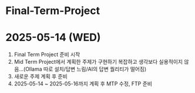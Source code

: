 # Final-Term-Project

# 2025-05-14 (WED)
1. Final Term Project 준비 시작
2. Mid Term Project에서 계획한 주제가 구현하기 복잡하고 생각보다 실용적이지 않음...(Ollama 따로 설치/답변 느림/AI의 답변 퀄리티가 떨어짐)
3. 새로운 주제 계획 후 준비
4. 2025-05-14 ~ 2025-05-16까지 계획 후 MTP 수정, FTP 준비

